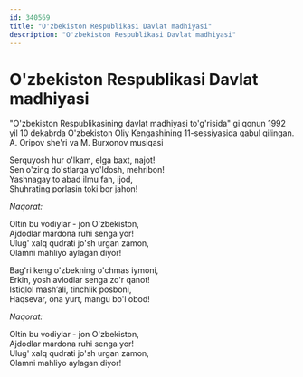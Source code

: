 ```yaml
---
id: 340569
title: "O'zbekiston Respublikasi Davlat madhiyasi"
description: "O'zbekiston Respublikasi Davlat madhiyasi"
---
```


# O'zbekiston Respublikasi Davlat madhiyasi

"O'zbekiston Respublikasining davlat madhiyasi to'g'risida" gi qonun 1992 yil 10 dekabrda O'zbekiston Oliy Kengashining 11-sessiyasida qabul qilingan. A. Oripov she'ri va M. Burxonov musiqasi

Serquyosh hur o'lkam, elga baxt, najot!  
Sen o'zing do'stlarga yo'ldosh, mehribon!  
Yashnagay to abad ilmu fan, ijod,  
Shuhrating porlasin toki bor jahon!

_Naqorat:_

Oltin bu vodiylar - jon O'zbekiston,  
Ajdodlar mardona ruhi senga yor!  
Ulug' xalq qudrati jo'sh urgan zamon,  
Olamni mahliyo aylagan diyor!

Bag'ri keng o'zbekning o'chmas iymoni,  
Erkin, yosh avlodlar senga zo'r qanot!  
Istiqlol mash’ali, tinchlik posboni,  
Haqsevar, ona yurt, mangu bo'l obod!

_Naqorat:_

Oltin bu vodiylar - jon O'zbekiston,  
Ajdodlar mardona ruhi senga yor!  
Ulug' xalq qudrati jo'sh urgan zamon,  
Olamni mahliyo aylagan diyor!
